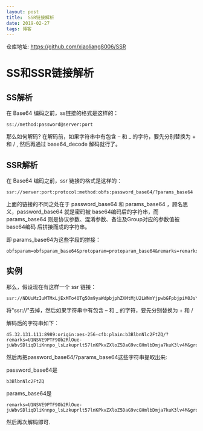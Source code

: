 ```yaml
---
layout: post
title:  SSR链接解析
date: 2019-02-27 
tags: 博客 
---
```

仓库地址: https://github.com/xiaoliang8006/SSR

# SS和SSR链接解析

## SS解析
在 Base64 编码之前，ss链接的格式是这样的：

	ss://method:password@server:port

那么如何解码? 在解码前，如果字符串中有包含 – 和 _ 的字符，要先分别替换为 + 和 / , 然后再通过 base64_decode 解码就行了。

## SSR解析

在 Base64 编码之前，ssr 链接的格式是这样的：

	ssr://server:port:protocol:method:obfs:password_base64/?params_base64

上面的链接的不同之处在于 password_base64 和 params_base64 ，顾名思义，password_base64 就是密码被 base64编码后的字符串，而 params_base64 则是协议参数、混淆参数、备注及Group对应的参数值被 base64编码 后拼接而成的字符串。

即 params_base64为这些字段的拼接：

	obfsparam=obfsparam_base64&protoparam=protoparam_base64&remarks=remarks_base64&group=group_base64

## 实例

那么，假设现在有这样一个 ssr 链接：

	ssr://NDUuMzIuMTMxLjExMTo4OTg5Om9yaWdpbjphZXMtMjU2LWNmYjpwbGFpbjpiM0JsYm5ObGMyRnRaUS8_cmVtYXJrcz1VMU5TVkU5UFRGOU9iMlJsT3VlLWp1V2J2U0RsaXFEbGlLbm5wb19sc0x6a3Vwcmx0NTdsbktQa3ZaWGxvWjVEYUc5dmNHSG1sYkRtamE3a3VLM2x2NE0mZ3JvdXA9VjFkWExsTlRVbFJQVDB3dVEwOU4

将"ssr://"去掉，然后如果字符串中有包含 – 和 _ 的字符，要先分别替换为 + 和 / 


解码后的字符串如下：

	45.32.131.111:8989:origin:aes-256-cfb:plain:b3BlbnNlc2FtZQ/?remarks=U1NSVE9PTF9Ob2RlOue-juWbvSDliqDliKnnpo_lsLzkuprlt57lnKPkvZXloZ5DaG9vcGHmlbDmja7kuK3lv4M&group=V1dXLlNTUlRPT0wuQ09N

然后再把password_base64/?params_base64这些字符串提取出来:

password_base64是
	
	b3BlbnNlc2FtZQ

params_base64是

	remarks=U1NSVE9PTF9Ob2RlOue-juWbvSDliqDliKnnpo_lsLzkuprlt57lnKPkvZXloZ5DaG9vcGHmlbDmja7kuK3lv4M&group=V1dXLlNTUlRPT0wuQ09N

然后再次解码即可.
